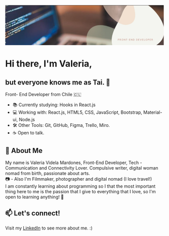<img src="./images/background2.png" alt="Hello World!"/>

# Hi there, I'm Valeria, <br>
## but everyone knows me as Tai. 🌿

Front- End Developer from Chile 🇨🇱

- 📚 Currently studying:  Hooks in React.js
- 💻  Working with: React.js, HTML5, CSS, JavaScript, Bootstrap, Material-ui, Node.js
- 🛠  Other Tools: Git, GitHub, Figma, Trello, Miro.
- ☕  Open to talk.

## 💬 About Me

My name is Valeria Videla Mardones, Front-End Developer, Tech - Communication and Connectivity Lover. 
Compulsive writer, digital woman nomad from birth, passionate about arts.
<br>
📷  - Also I'm Filmmaker, photographer and digital nomad (I love travel!)
<br>
I am constantly learning about programming so I that the most important thing here to me is the passion that I give to everything that I love, so I'm open to learning anything! 🌱




## 📫 Let's connect!

Visit my [LinkedIn](https://www.linkedin.com/in/valeriavidela/) to see more about me. :)
